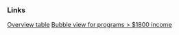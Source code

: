 ### Links
[Overview table](https://cdn.rawgit.com/peidevs/OpenDataBookClub/master/data/muni/stratford/general/ST_001_2015_Program_Enrollment/viz/Overview.html)
[Bubble view for programs > $1800 income](https://cdn.rawgit.com/peidevs/OpenDataBookClub/master/data/muni/stratford/general/ST_001_2015_Program_Enrollment/viz/Bubble.html)
